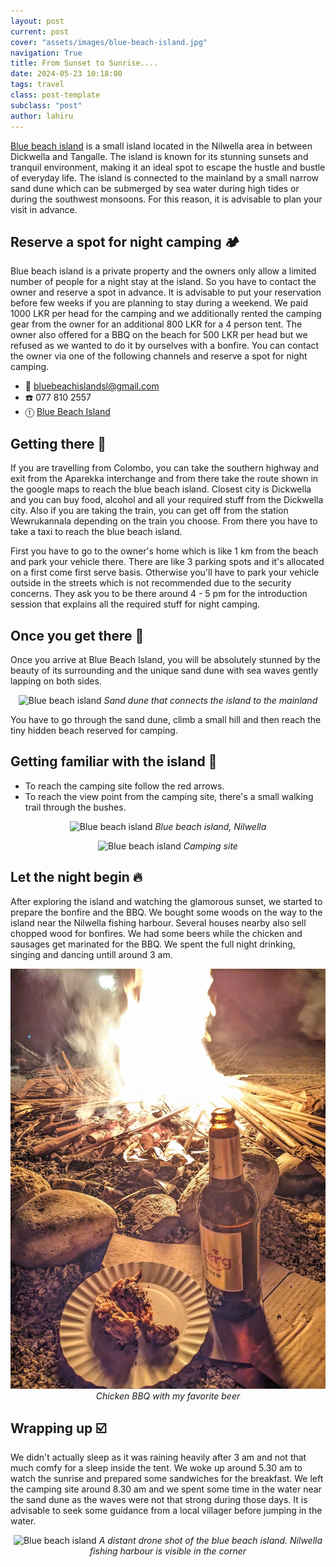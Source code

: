 ```yaml
---
layout: post
current: post
cover: "assets/images/blue-beach-island.jpg"
navigation: True
title: From Sunset to Sunrise....
date: 2024-05-23 10:18:00
tags: travel
class: post-template
subclass: "post"
author: lahiru
---
```


[Blue beach island](https://maps.app.goo.gl/2gpcmkuo7f1uL7V89) is a small island located in the Nilwella area in between Dickwella and Tangalle. The island is known for its stunning sunsets and tranquil environment, making it an ideal spot to escape the hustle and bustle of everyday life. The island is connected to the mainland by a small narrow sand dune which can be submerged by sea water during high tides or during the southwest monsoons. For this reason, it is advisable to plan your visit in advance.

## Reserve a spot for night camping 🏕️

Blue beach island is a private property and the owners only allow a limited number of people for a night stay at the island. So you have to contact the owner and reserve a spot in advance. It is advisable to put your reservation before few weeks if you are planning to stay during a weekend. We paid 1000 LKR per head for the camping and we additionally rented the camping gear from the owner for an additional 800 LKR for a 4 person tent. The owner also offered for a BBQ on the beach for 500 LKR per head but we refused as we wanted to do it by ourselves with a bonfire. You can contact the owner via one of the following channels and reserve a spot for night camping.

- 📧 bluebeachislandsl@gmail.com
- ☎️ 077 810 2557
- ⓕ [Blue Beach Island](https://www.facebook.com/beachcampingsrilanka/)

## Getting there 🚗

If you are travelling from Colombo, you can take the southern highway and exit from the Aparekka interchange and from there take the route shown in the google maps to reach the blue beach island. Closest city is Dickwella and you can buy food, alcohol and all your required stuff from the Dickwella city. Also if you are taking the train, you can get off from the station Wewrukannala depending on the train you choose. From there you have to take a taxi to reach the blue beach island.

First you have to go to the owner's home which is like 1 km from the beach and park your vehicle there. There are like 3 parking spots and it's allocated on a first come first serve basis. Otherwise you'll have to park your vehicle outside in the streets which is not recommended due to the security concerns. They ask you to be there around 4 - 5 pm for the introduction session that explains all the required stuff for night camping.

## Once you get there 🤩

Once you arrive at Blue Beach Island, you will be absolutely stunned by the beauty of its surrounding and the unique sand dune with sea waves gently lapping on both sides.

<p align="center">
  <img alt="Blue beach island" src="assets/images/blue-beach-sand.jpg">
    <em>Sand dune that connects the island to the mainland</em>
</p>

You have to go through the sand dune, climb a small hill and then reach the tiny hidden beach reserved for camping.

## Getting familiar with the island 🧭

- To reach the camping site follow the red arrows.
- To reach the view point from the camping site, there's a small walking trail through the bushes.

<p align="center">
  <img alt="Blue beach island" src="assets/images/blue-beach-camping.jpg">
    <em>Blue beach island, Nilwella</em>
</p>

<p align="center">
  <img alt="Blue beach island" src="assets/images/blue-beach-camping-site.jpg">
    <em>Camping site</em>
</p>

## Let the night begin 🔥

After exploring the island and watching the glamorous sunset, we started to prepare the bonfire and the BBQ. We bought some woods on the way to the island near the Nilwella fishing harbour. Several houses nearby also sell chopped wood for bonfires. We had some beers while the chicken and sausages get marinated for the BBQ. We spent the full night drinking, singing and dancing untill around 3 am.

<p align="center">
  <img alt="Blue beach island" src="assets/images/blue-beach-bbq.jpg">
    <em>Chicken BBQ with my favorite beer</em>
</p>

## Wrapping up ☑️

We didn't actually sleep as it was raining heavily after 3 am and not that much comfy for a sleep inside the tent. We woke up around 5.30 am to watch the sunrise and prepared some sandwiches for the breakfast. We left the camping site around 8.30 am and we spent some time in the water near the sand dune as the waves were not that strong during those days. It is advisable to seek some guidance from a local villager before jumping in the water.

<p align="center">
  <img alt="Blue beach island" src="assets/images/blue-beach-final.jpg">
    <em>A distant drone shot of the blue beach island. Nilwella fishing harbour is visible in the corner</em>
</p>
